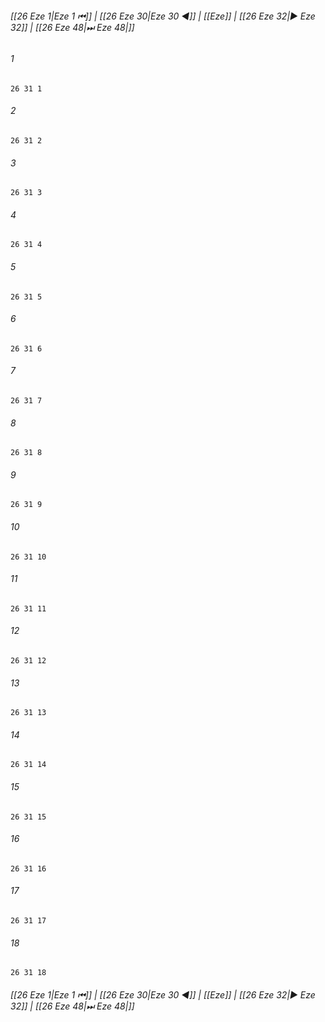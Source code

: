 
###### [[26 Eze 1|Eze 1 ⏮]] | [[26 Eze 30|Eze 30 ◀]] | [[Eze]] | [[26 Eze 32|▶ Eze 32]] | [[26 Eze 48|⏭ Eze 48|]]

###### 1
``` verse
26 31 1 
```
###### 2
``` verse
26 31 2 
```
###### 3
``` verse
26 31 3 
```
###### 4
``` verse
26 31 4 
```
###### 5
``` verse
26 31 5 
```
###### 6
``` verse
26 31 6 
```
###### 7
``` verse
26 31 7 
```
###### 8
``` verse
26 31 8 
```
###### 9
``` verse
26 31 9 
```
###### 10
``` verse
26 31 10 
```
###### 11
``` verse
26 31 11 
```
###### 12
``` verse
26 31 12 
```
###### 13
``` verse
26 31 13 
```
###### 14
``` verse
26 31 14 
```
###### 15
``` verse
26 31 15 
```
###### 16
``` verse
26 31 16 
```
###### 17
``` verse
26 31 17 
```
###### 18
``` verse
26 31 18 
```

###### [[26 Eze 1|Eze 1 ⏮]] | [[26 Eze 30|Eze 30 ◀]] | [[Eze]] | [[26 Eze 32|▶ Eze 32]] | [[26 Eze 48|⏭ Eze 48|]]

